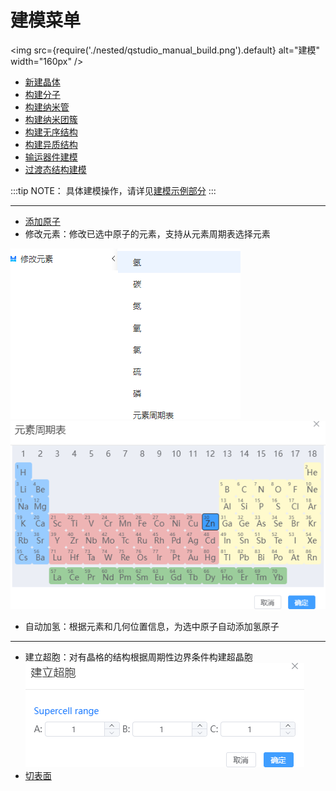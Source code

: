 # 建模菜单
<!-- <img src="nested/qstudio_manual_build.png"> -->

<img src={require('./nested/qstudio_manual_build.png').default} alt="建模" width="160px" />



- [新建晶体](/1.1/Q-Studio/qstudio_manual_build_crystal)
- [构建分子](/1.1/Q-Studio/qstudio_manual_build_molecule)
- [构建纳米管](/1.1/Q-Studio/qstudio_manual_build_nanotube)
- [构建纳米团簇](/1.1/Q-Studio/qstudio_manual_build_nanocluster)
- [构建无序结构](/1.1/Q-Studio/qstudio_manual_build_packmol)
- [构建异质结构](/1.1/Q-Studio/qstudio_manual_build_hetero)
- [输运器件建模](/1.1/Q-Studio/qstudio_manual_build_transport)
- [过渡态结构建模](/1.1/Q-Studio/qstudio_manual_build_neb)
  
:::tip NOTE：
具体建模操作，请详见[建模示例部分](/1.1/Q-Studio/qstudio_example)
:::

---

- [添加原子](/1.1/Q-Studio/qstudio_manual_build_addatom)
- 修改元素：修改已选中原子的元素，支持从元素周期表选择元素
  
![](./nested/qstudio_manual_build_modifyelement1.png)
![](./nested/qstudio_manual_build_modifyelement2.png)
- 自动加氢：根据元素和几何位置信息，为选中原子自动添加氢原子

---

- 建立超胞：对有晶格的结构根据周期性边界条件构建超晶胞
![](./nested/qstudio_manual_build_supercell.png)
- [切表面](/1.1/Q-Studio/qstudio_manual_build_cleavesurface)

